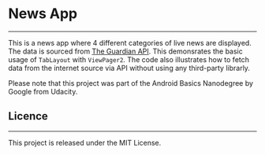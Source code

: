 # News App
----
This is a news app where 4 different categories of live news are displayed. The data is sourced from [The Guardian API](https://open-platform.theguardian.com/documentation/).
This demonsrates the basic usage of `TabLayout` with `ViewPager2`. The code also illustrates how to fetch data from the internet source via API without using any third-party librarly. 

Please note that this project was part of the Android Basics Nanodegree by Google from Udacity. 

## Licence
----
This project is released under the MIT License.

